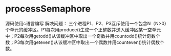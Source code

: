 # processSemaphore
 源码使用c语言编写
 解决问题：
  三个进程P1、P2、P3互斥使用一个包含N（N>0）个单元的缓冲区。P1每次用produce()生成一个正整数并送入缓冲区某一空单元中；P2每次用getodd()从该缓冲区中取出一个奇数并用countodd()统计奇数个数；P3每次用geteven()从该缓冲区中取出一个偶数并用counteven()统计偶数个数。
